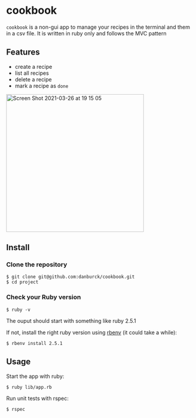 # cookbook
`cookbook` is a non-gui app to manage your recipes in the terminal and them in a csv file. It is written in ruby only and follows the MVC pattern

## Features
* create a recipe
* list all recipes
* delete a recipe
* mark a recipe as `done`


<img width="368" alt="Screen Shot 2021-03-26 at 19 15 05" src="https://user-images.githubusercontent.com/33006856/112675559-98b97a00-8e67-11eb-9ecd-14f752080f99.png">


## Install
### Clone the repository
```
$ git clone git@github.com:danburck/cookbook.git
$ cd project
```
### Check your Ruby version
```
$ ruby -v
```
The ouput should start with something like ruby 2.5.1

If not, install the right ruby version using [rbenv](https://github.com/rbenv/rbenv) (it could take a while):
```
$ rbenv install 2.5.1
```

## Usage
Start the app with ruby:
```
$ ruby lib/app.rb
```

Run unit tests with rspec:
```
$ rspec
```
